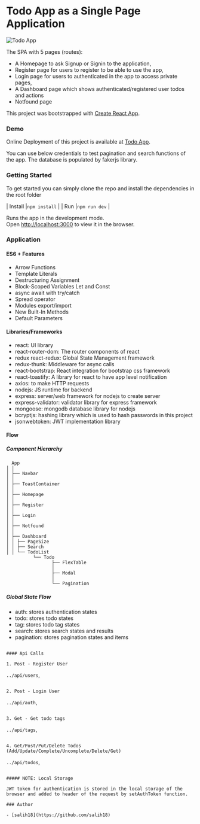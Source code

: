 # Todo App as a Single Page Application

<img src="https://imgur.com/FJBGuEj.jpg" title="Todo App"/>

The SPA with 5 pages (routes):

- A Homepage to ask Signup or Signin to the application,
- Register page for users to register to be able to use the app,
- Login page for users to authenticated in the app to access private pages,
- A Dashboard page which shows authenticated/registered user todos and actions
- Notfound page

This project was bootstrapped with [Create React App](https://github.com/facebook/create-react-app).

### Demo

Online Deployment of this project is available at [Todo App](https://tv2z-app.herokuapp.com/).

You can use below credentials to test pagination and search functions of the app. The database is populated by fakerjs library.



### Getting Started

To get started you can simply clone the repo and install the dependencies in the root folder


| Install |`npm install`                      |
| Run     |`npm run dev`                      |

Runs the app in the development mode.<br />
Open [http://localhost:3000](http://localhost:3000) to view it in the browser.



### Application

#### ES6 + Features

- Arrow Functions
- Template Literals
- Destructuring Assignment
- Block-Scoped Variables Let and Const
- async await with try/catch
- Spread operator
- Modules export/import
- New Built-In Methods
- Default Parameters

#### Libraries/Frameworks

- react: UI library
- react-router-dom: The router components of react
- redux react-redux: Global State Management framework
- redux-thunk: Middleware for async calls
- react-bootstrap: React integration for bootstrap css framework
- react-toastify: A library for react to have app level notification
- axios: to make HTTP requests
- nodejs: JS runtime for backend
- express: server/web framework for nodejs to create server
- express-validator: validator library for express framework
- mongoose: mongodb database library for nodejs
- bcryptjs: hashing library which is used to hash passwords in this project
- jsonwebtoken: JWT implementation library

#### Flow

##### Component Hierarchy

```
  App
│ │
│ ├── Navbar
│ │
│ ├── ToastContainer
│ │
│ ├── Homepage
│ │
│ ├── Register
│ │
│ ├── Login
│ │
│ ├── Notfound
│ │
│ ├── Dashboard
│ │ ├── PageSize
│ │ ├── Search
│ │ └── TodoList
          └── Todo
                 ├── FlexTable
                 │
                 ├── Modal
                 │
                 └── Pagination

```

##### Global State Flow

- auth: stores authentication states
- todo: stores todo states
- tag: stores todo tag states
- search: stores search states and results
- pagination: stores pagination states and items

```

#### Api Calls

1. Post - Register User

```
`../api/users`,

```

2. Post - Login User

```
`../api/auth`,

```

3. Get - Get todo tags

```
`../api/tags`,

```

4. Get/Post/Put/Delete Todos (Add/Update/Complete/Uncomplete/Delete/Get)

```
`../api/todos`,

```

##### NOTE: Local Storage

JWT token for authentication is stored in the local storage of the browser and added to header of the request by setAuthToken function.

### Author

- [salih18](https://github.com/salih18)
